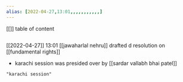 ```yaml
---
alias: [2022-04-27,13:01,,,,,,,,,,,]
---
```

[[]]
table of content
```toc
```

[[2022-04-27]] 13:01
[[jawaharlal nehru]] drafted d resolution on [[fundamental rights]]
- karachi session was presided over by [[sardar vallabh bhai patel]]
```query
"karachi session"
```